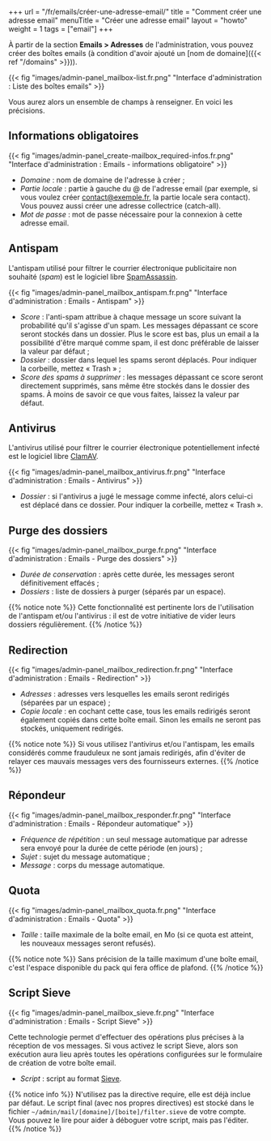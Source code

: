 +++
url = "/fr/emails/créer-une-adresse-email/"
title = "Comment créer une adresse email"
menuTitle = "Créer une adresse email"
layout = "howto"
weight = 1
tags = ["email"]
+++

À partir de la section **Emails > Adresses** de l'administration, vous pouvez créer des boîtes emails (à condition d'avoir ajouté un [nom de domaine]({{< ref "/domains" >}})).

{{< fig "images/admin-panel_mailbox-list.fr.png" "Interface d'administration : Liste des boîtes emails" >}}

Vous aurez alors un ensemble de champs à renseigner. En voici les précisions.

## Informations obligatoires

{{< fig "images/admin-panel_create-mailbox_required-infos.fr.png" "Interface d'administration : Emails - informations obligatoire" >}}

- _Domaine_ : nom de domaine de l'adresse à créer ;
- _Partie locale_ : partie à gauche du @ de l'adresse email (par exemple, si vous voulez créer contact@exemple.fr, la partie locale sera contact). Vous pouvez aussi créer une adresse collectrice (catch-all).
- _Mot de passe_ : mot de passe nécessaire pour la connexion à cette adresse email.

## Antispam

L'antispam utilisé pour filtrer le courrier électronique publicitaire non souhaité (_spam_) est le logiciel libre [SpamAssassin](http://spamassassin.apache.org/).

{{< fig "images/admin-panel_mailbox_antispam.fr.png" "Interface d'administration : Emails - Antispam" >}}

- _Score_ : l'anti-spam attribue à chaque message un score suivant la probabilité qu'il s'agisse d'un spam. Les messages dépassant ce score seront stockés dans un dossier. Plus le score est bas, plus un email a la possibilité d'être marqué comme spam, il est donc préférable de laisser la valeur par défaut ;
- _Dossier_ : dossier dans lequel les spams seront déplacés. Pour indiquer la corbeille, mettez « Trash » ;
- _Score des spams à supprimer_ : les messages dépassant ce score seront directement supprimés, sans même être stockés dans le dossier des spams. À moins de savoir ce que vous faites, laissez la valeur par défaut.

## Antivirus

L'antivirus utilisé pour filtrer le courrier électronique potentiellement infecté est le logiciel libre [ClamAV](http://www.clamav.net/).

{{< fig "images/admin-panel_mailbox_antivirus.fr.png" "Interface d'administration : Emails - Antivirus" >}}

- _Dossier_ : si l'antivirus a jugé le message comme infecté, alors celui-ci est déplacé dans ce dossier. Pour indiquer la corbeille, mettez « Trash ». 

## Purge des dossiers

{{< fig "images/admin-panel_mailbox_purge.fr.png" "Interface d'administration : Emails - Purge des dossiers" >}}

- _Durée de conservation_ : après cette durée, les messages seront définitivement effacés ;
- _Dossiers_ : liste de dossiers à purger (séparés par un espace).

{{% notice note %}}
Cette fonctionnalité est pertinente lors de l'utilisation de l'antispam et/ou l'antivirus : il est de votre initiative de vider leurs dossiers régulièrement.
{{% /notice %}}

## Redirection

{{< fig "images/admin-panel_mailbox_redirection.fr.png" "Interface d'administration : Emails - Redirection" >}}

- _Adresses_ : adresses vers lesquelles les emails seront redirigés (séparées par un espace) ;
- _Copie locale_ : en cochant cette case, tous les emails redirigés seront également copiés dans cette boîte email. Sinon les emails ne seront pas stockés, uniquement redirigés.

{{% notice note %}}
Si vous utilisez l'antivirus et/ou l'antispam, les emails considérés comme frauduleux ne sont jamais redirigés, afin d'éviter de relayer ces mauvais messages vers des fournisseurs externes.
{{% /notice %}}

## Répondeur

{{< fig "images/admin-panel_mailbox_responder.fr.png" "Interface d'administration : Emails - Répondeur automatique" >}}

- _Fréquence de répétition_ : un seul message automatique par adresse sera envoyé pour la durée de cette période (en jours) ;
- _Sujet_ : sujet du message automatique ;
- _Message_ : corps du message automatique.

## Quota

{{< fig "images/admin-panel_mailbox_quota.fr.png" "Interface d'administration : Emails - Quota" >}}

- _Taille_ : taille maximale de la boîte email, en Mo (si ce quota est atteint, les nouveaux messages seront refusés).

{{% notice note %}}
Sans précision de la taille maximum d'une boîte email, c'est l'espace disponible du pack qui fera office de plafond.
{{% /notice %}}

## Script Sieve

{{< fig "images/admin-panel_mailbox_sieve.fr.png" "Interface d'administration : Emails - Script Sieve" >}}

Cette technologie permet d'effectuer des opérations plus précises à la réception de vos messages. Si vous activez le script Sieve, alors son exécution aura lieu après toutes les opérations configurées sur le formulaire de création de votre boîte email.

- _Script_ : script au format [Sieve](http://fr.wikipedia.org/wiki/Sieve).

{{% notice info %}}
N'utilisez pas la directive require, elle est déjà inclue par défaut. Le script final (avec nos propres directives) est stocké dans le fichier `~/admin/mail/[domaine]/[boite]/filter.sieve` de votre compte. Vous pouvez le lire pour aider à déboguer votre script, mais pas l'éditer.
{{% /notice %}}
